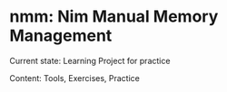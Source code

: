 # nmm: Nim Manual Memory Management
Current state: 
Learning Project for practice

Content:
Tools, Exercises, Practice
